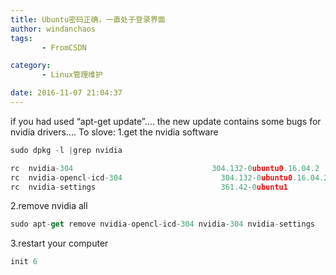 ```yaml
---
title: Ubuntu密码正确，一直处于登录界面
author: windanchaos
tags: 
       - FromCSDN

category: 
       - Linux管理维护

date: 2016-11-07 21:04:37
---
```

if you had used “apt-get update”….
the new update contains some bugs for nvidia drivers….
To slove:
1.get the nvidia software

```js 
sudo dpkg -l |grep nvidia
```
```js 
rc  nvidia-304                               304.132-0ubuntu0.16.04.2                      amd64        NVIDIA legacy binary driver - version 304.132
rc  nvidia-opencl-icd-304                      304.132-0ubuntu0.16.04.2                      amd64        NVIDIA OpenCL ICD
rc  nvidia-settings                            361.42-0ubuntu1                               amd64        Tool for configuring the NVIDIA graphics driver
```

2.remove nvidia all

```js 
sudo apt-get remove nvidia-opencl-icd-304 nvidia-304 nvidia-settings
```

3.restart your computer

```js 
init 6
```
